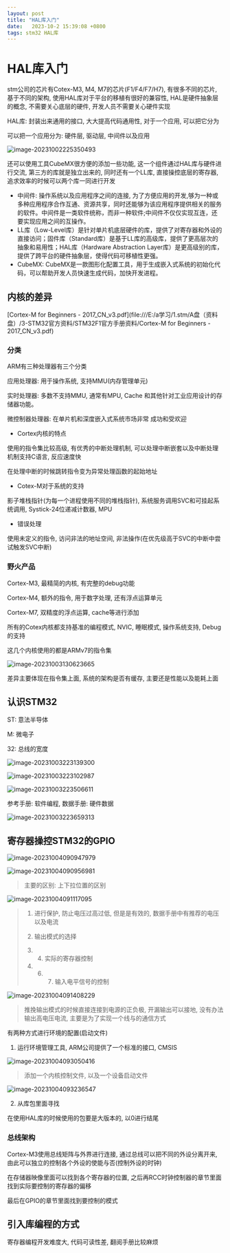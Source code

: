 ```yaml
---
layout: post
title: "HAL库入门" 
date:   2023-10-2 15:39:08 +0800
tags: stm32 HAL库
---
```


# HAL库入门

stm公司的芯片有Cotex-M3, M4, M7的芯片(F1/F4/F7/H7), 有很多不同的芯片, 基于不同的架构, 使用HAL库对于平台的移植有很好的兼容性, HAL是硬件抽象层的概念, 不需要关心底层的硬件, 开发人员不需要关心硬件实现

HAL库: 封装出来通用的接口, 大大提高代码通用性, 对于一个应用, 可以把它分为

可以把一个应用分为: 硬件层, 驱动层, 中间件以及应用

![image-20231002225350493](https://picture-01-1316374204.cos.ap-beijing.myqcloud.com/image/202408242300762.png)

还可以使用工具CubeMX很方便的添加一些功能, 这一个组件通过HAL库与硬件进行交流, 第三方的库就是独立出来的, 同时还有一个LL库, 直接操控底层的寄存器, 追求效率的时候可以两个库一同进行开发

+ 中间件: 操作系统以及应用程序之间的连接, 为了方便应用的开发,够为一种或多种应用程序合作互通、资源共享，同时还能够为该应用程序提供相关的服务的软件。中间件是一类软件统称，而非一种软件;中间件不仅仅实现互连，还要实现应用之间的互操作。
+ LL库（Low-Level库）是针对单片机底层硬件的库，提供了对寄存器和外设的直接访问；固件库（Standard库）是基于LL库的高级库，提供了更高层次的抽象和易用性；HAL库（Hardware Abstraction Layer库）是更高级别的库，提供了跨平台的硬件抽象层，使得代码可移植性更强。
+ CubeMX: CubeMX是一款图形化配置工具，用于生成嵌入式系统的初始化代码，可以帮助开发人员快速生成代码，加快开发进程。

## 内核的差异

[Cortex-M for Beginners - 2017_CN_v3.pdf](file:///E:/a学习/1.stm/A盘（资料盘）/3-STM32官方资料/STM32F1官方手册资料/Cortex-M for Beginners - 2017_CN_v3.pdf)

### 分类

ARM有三种处理器有三个分类

应用处理器: 用于操作系统, 支持MMU(内存管理单元)

实时处理器: 多数不支持MMU, 通常有MPU, Cache 和其他针对工业应用设计的存 储器功能。

微控制器处理器: 在单片机和深度嵌入式系统市场非常 成功和受欢迎

+ Cortex内核的特点

使用的指令集比较高级, 有优秀的中断处理机制, 可以处理中断嵌套以及中断处理机制支持C语言, 反应速度快

在处理中断的时候跳转指令变为异常处理函数的起始地址

+ Cotex-M对于系统的支持

影子堆栈指针(为每一个进程使用不同的堆栈指针), 系统服务调用SVC和可挂起系统调用, Systick-24位递减计数器, MPU

+ 错误处理

使用未定义的指令, 访问非法的地址空间, 非法操作(在优先级高于SVC的中断中尝试触发SVC中断)

### 野火产品

Cortex-M3, 最精简的内核, 有完整的debug功能

Cortex-M4, 额外的指令, 用于数字处理, 还有浮点运算单元

Cortex-M7, 双精度的浮点运算, cache等进行添加

所有的Cotex内核都支持基准的编程模式, NVIC, 睡眠模式, 操作系统支持, Debug的支持

这几个内核使用的都是ARMv7的指令集

![image-20231003130623665](https://picture-01-1316374204.cos.ap-beijing.myqcloud.com/image/202408242300763.png)

差异主要体现在指令集上面, 系统的架构是否有缓存, 主要还是性能以及能耗上面

## 认识STM32

ST: 意法半导体

M: 微电子

32: 总线的宽度

![image-20231003223139300](https://picture-01-1316374204.cos.ap-beijing.myqcloud.com/image/202408242300764.png)

![image-20231003223102987](https://picture-01-1316374204.cos.ap-beijing.myqcloud.com/image/202408242300765.png)

![image-20231003223506611](https://picture-01-1316374204.cos.ap-beijing.myqcloud.com/image/202408242300766.png)

参考手册: 软件编程, 数据手册: 硬件数据

![image-20231003223659313](https://picture-01-1316374204.cos.ap-beijing.myqcloud.com/image/202408242300767.png)

## 寄存器操控STM32的GPIO

![image-20231004090947979](https://picture-01-1316374204.cos.ap-beijing.myqcloud.com/image/202408242300768.png)

![image-20231004090956981](https://picture-01-1316374204.cos.ap-beijing.myqcloud.com/image/202408242300769.png)

> 主要的区别: 上下拉位置的区别

![image-20231004091117095](https://picture-01-1316374204.cos.ap-beijing.myqcloud.com/image/202408242300770.png)

> 1. 进行保护, 防止电压过高过低, 但是是有效的, 数据手册中有推荐的电压以及电流
> 2. 输出模式的选择
> 3. 4. 实际的寄存器控制
>
> 5. 6. 7. 输入电平信号的控制

![image-20231004091408229](https://picture-01-1316374204.cos.ap-beijing.myqcloud.com/image/202408242300771.png)

> 推挽输出模式的时候直接连接到电源的正负极, 开漏输出可以接地, 没有办法输出高电压电流, 主要是为了实现一个线与的通信方式

有两种方式进行环境的配置(启动文件)

1. 运行环境管理工具, ARM公司提供了一个标准的接口, CMSIS

![image-20231004093050416](https://picture-01-1316374204.cos.ap-beijing.myqcloud.com/image/202408242300772.png)

> 添加一个内核控制文件, 以及一个设备启动文件

![image-20231004093236547](https://picture-01-1316374204.cos.ap-beijing.myqcloud.com/image/202408242300773.png)

2. 从库包里面寻找

在使用HAL库的时候使用的包要是大版本的, 以0进行结尾

### 总线架构

Cortex-M3使用总线矩阵与外界进行连接, 通过总线可以把不同的外设分离开来, 由此可以独立的控制各个外设的使能与否(控制外设的时钟)

在存储器映像里面可以找到各个寄存器的位置, 之后再RCC时钟控制器的章节里面找到实际要控制的寄存器的偏移

最后在GPIO的章节里面找到要控制的模式

## 引入库编程的方式

寄存器编程开发难度大, 代码可读性差, 翻阅手册比较麻烦

